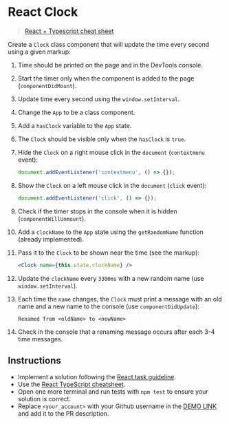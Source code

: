 # React Clock

> [React + Typescript cheat sheet](https://mate-academy.github.io/fe-program/js/extra/react-typescript)

Create a `Clock` class component that will update the time every second using a given markup:

1. Time should be printed on the page and in the DevTools console.
1. Start the timer only when the component is added to the page (`componentDidMount`).
1. Update time every second using the `window.setInterval`.
1. Change the `App` to be a class component.
1. Add a `hasClock` variable to the `App` state.
1. The `Clock` should be visible only when the `hasClock` is `true`.
1. Hide the `Clock` on a right mouse click in the `document` (`contextmenu` event):

    ```js
    document.addEventListener('contextmenu', () => {});
    ```

1. Show the `Clock` on a left mouse click in the `document` (`click` event):

    ```js
    document.addEventListener('click', () => {});
    ```

1. Check if the timer stops in the console when it is hidden (`componentWillUnmount`).
1. Add a `clockName` to the `App` state using the `getRandomName` function (already implemented).
1. Pass it to the `Clock` to be shown near the time (see the markup):

    ```jsx
    <Clock name={this.state.clockName} />
    ```

1. Update the `clockName` every `3300ms` with a new random name (use `window.setInterval`).
1. Each time the `name` changes, the `Clock` must print a message with an old name and a new name to the console (use `componentDidUpdate`):

    ```
    Renamed from <oldName> to <newName>
    ```

1. Check in the console that a renaming message occurs after each 3-4 time messages.

## Instructions

- Implement a solution following the [React task guideline](https://github.com/mate-academy/react_task-guideline#react-tasks-guideline).
- Use the [React TypeScript cheatsheet](https://mate-academy.github.io/fe-program/js/extra/react-typescript).
- Open one more terminal and run tests with `npm test` to ensure your solution is correct.
- Replace `<your_account>` with your Github username in the [DEMO LINK](https://YaroslavKolbaiev.github.io/react_clock/) and add it to the PR description.
